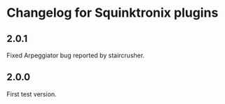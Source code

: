 # Changelog for Squinktronix plugins

## 2.0.1

Fixed Arpeggiator bug reported by staircrusher.

## 2.0.0

First test version.
